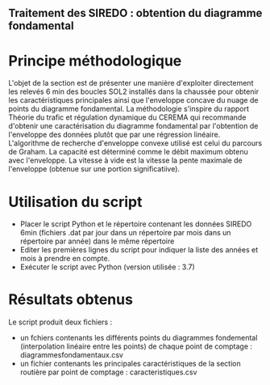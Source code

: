 ## Traitement des SIREDO : obtention du diagramme fondamental

# Principe méthodologique

L'objet de la section est de présenter une manière d'exploiter directement les relevés 6 min des boucles SOL2 installés dans la chaussée pour obtenir les caractéristiques principales ainsi que l'enveloppe concave du nuage de points du diagramme fondamental.
La méthodologie s'inspire du rapport Théorie du trafic et régulation dynamique du CEREMA qui recommande d'obtenir une caractérisation du diagramme fondamental par l'obtention de l'enveloppe des données plutôt que par une régression linéaire.
L'algorithme de recherche d'enveloppe convexe utilisé est celui du parcours de Graham.
La capacité est déterminé comme le débit maximum obtenu avec l'enveloppe. La vitesse à vide est la vitesse la pente maximale de l'enveloppe (obtenue sur une portion significatiive).

# Utilisation du script

- Placer le script Python et le répertoire contenant les données SIREDO 6min (fichiers .dat par jour dans un répertoire par mois dans un répertoire par année) dans le même répertoire
- Editer les premières lignes du script pour indiquer la liste des années et mois à prendre en compte.
- Exécuter le script avec Python (version utilisée : 3.7)

# Résultats obtenus

Le script produit deux fichiers :
- un fchiers contenants les différents points du diagrammes fondemental (interpolation linéaire entre les points) de chaque point de comptage : diagrammesfondamentaux.csv
- un fichier contenants les principales caractéristiques de la section routière par point de comptage : caracteristiques.csv


